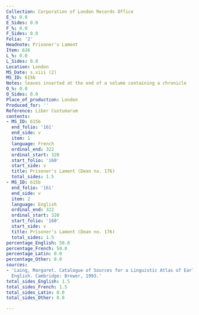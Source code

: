 ```yaml
---
Collection: Corporation of London Records Office
E_%: 0.0
E_Sides: 0.0
F_%: 0.0
F_Sides: 0.0
Folia: '2'
Headnote: Prisoner's Lament
Item: 626
L_%: 0.0
L_Sides: 0.0
Location: London
MS_Date: s.xiii (2)
MS_ID: 615b
Notes: leaves inserted at the end of a volume containing a chronicle
O_%: 0.0
O_Sides: 0.0
Place_of_production: London
Produced_for: ''
Reference: Liber Custumarum
contents:
- MS_ID: 615b
  end_folio: '161'
  end_side: v
  item: 1
  language: French
  ordinal_end: 322
  ordinal_start: 320
  start_folio: '160'
  start_side: v
  title: Prisoner's Lament (Dean no. 176)
  total_sides: 1.5
- MS_ID: 615b
  end_folio: '161'
  end_side: v
  item: 2
  language: English
  ordinal_end: 322
  ordinal_start: 320
  start_folio: '160'
  start_side: v
  title: Prisoner's Lament (Dean no. 176)
  total_sides: 1.5
percentage_English: 50.0
percentage_French: 50.0
percentage_Latin: 0.0
percentage_Other: 0.0
sources:
- 'Laing, Margaret. Catalogue of Sources for a Linguistic Atlas of Early Medieval
  English. Cambridge: Brewer, 1993.'
total_sides_English: 1.5
total_sides_French: 1.5
total_sides_Latin: 0.0
total_sides_Other: 0.0

---
```

